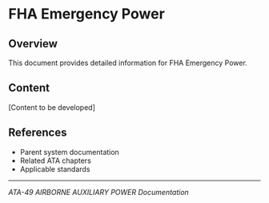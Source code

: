 # FHA Emergency Power

## Overview

This document provides detailed information for FHA Emergency Power.

## Content

[Content to be developed]

## References

- Parent system documentation
- Related ATA chapters
- Applicable standards

---

*ATA-49 AIRBORNE AUXILIARY POWER Documentation*
